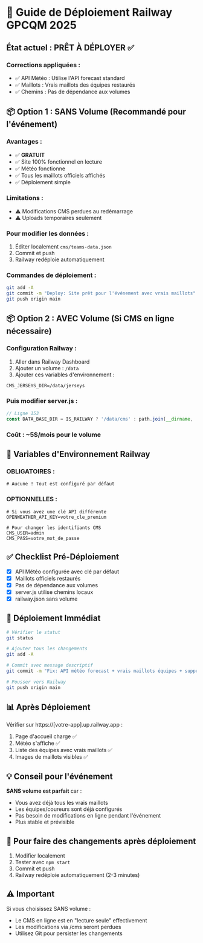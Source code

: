 # 🚀 Guide de Déploiement Railway GPCQM 2025

## État actuel : PRÊT À DÉPLOYER ✅

### Corrections appliquées :
- ✅ API Météo : Utilise l'API forecast standard
- ✅ Maillots : Vrais maillots des équipes restaurés
- ✅ Chemins : Pas de dépendance aux volumes

## 📦 Option 1 : SANS Volume (Recommandé pour l'événement)

### Avantages :
- ✅ **GRATUIT**
- ✅ Site 100% fonctionnel en lecture
- ✅ Météo fonctionne
- ✅ Tous les maillots officiels affichés
- ✅ Déploiement simple

### Limitations :
- ⚠️ Modifications CMS perdues au redémarrage
- ⚠️ Uploads temporaires seulement

### Pour modifier les données :
1. Éditer localement `cms/teams-data.json`
2. Commit et push
3. Railway redéploie automatiquement

### Commandes de déploiement :
```bash
git add -A
git commit -m "Deploy: Site prêt pour l'événement avec vrais maillots"
git push origin main
```

## 📦 Option 2 : AVEC Volume (Si CMS en ligne nécessaire)

### Configuration Railway :
1. Aller dans Railway Dashboard
2. Ajouter un volume : `/data`
3. Ajouter ces variables d'environnement :
```
CMS_JERSEYS_DIR=/data/jerseys
```

### Puis modifier server.js :
```javascript
// Ligne 153
const DATA_BASE_DIR = IS_RAILWAY ? '/data/cms' : path.join(__dirname, 'cms');
```

### Coût : ~5$/mois pour le volume

## 🔧 Variables d'Environnement Railway

### OBLIGATOIRES :
```
# Aucune ! Tout est configuré par défaut
```

### OPTIONNELLES :
```
# Si vous avez une clé API différente
OPENWEATHER_API_KEY=votre_cle_premium

# Pour changer les identifiants CMS
CMS_USER=admin
CMS_PASS=votre_mot_de_passe
```

## ✅ Checklist Pré-Déploiement

- [x] API Météo configurée avec clé par défaut
- [x] Maillots officiels restaurés
- [x] Pas de dépendance aux volumes
- [x] server.js utilise chemins locaux
- [x] railway.json sans volume

## 🚀 Déploiement Immédiat

```bash
# Vérifier le statut
git status

# Ajouter tous les changements
git add -A

# Commit avec message descriptif
git commit -m "Fix: API météo forecast + vrais maillots équipes + suppression volumes"

# Pousser vers Railway
git push origin main
```

## 📊 Après Déploiement

Vérifier sur https://[votre-app].up.railway.app :
1. Page d'accueil charge ✅
2. Météo s'affiche ✅
3. Liste des équipes avec vrais maillots ✅
4. Images de maillots visibles ✅

## 💡 Conseil pour l'événement

**SANS volume est parfait** car :
- Vous avez déjà tous les vrais maillots
- Les équipes/coureurs sont déjà configurés
- Pas besoin de modifications en ligne pendant l'événement
- Plus stable et prévisible

## 🔄 Pour faire des changements après déploiement

1. Modifier localement
2. Tester avec `npm start`
3. Commit et push
4. Railway redéploie automatiquement (2-3 minutes)

## ⚠️ Important

Si vous choisissez SANS volume :
- Le CMS en ligne est en "lecture seule" effectivement
- Les modifications via /cms seront perdues
- Utilisez Git pour persister les changements
